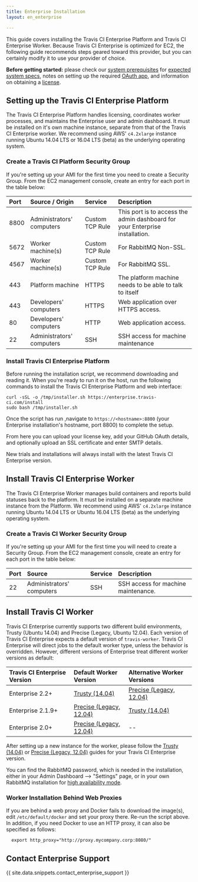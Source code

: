 ```yaml
---
title: Enterprise Installation
layout: en_enterprise

---
```


This guide covers installing the Travis CI Enterprise Platform and Travis CI
Enterprise Worker. Because Travis CI Enterprise is optimized for EC2, the following guide
recommends steps geared toward this provider, but you can certainly modify it to
use your provider of choice.

**Before getting started:** please check our [system prerequisites](/user/enterprise/prerequisites/) for
[expected system specs](/user/enterprise/prerequisites/#host-machine-specs),
notes on setting up the required [OAuth app](/user/enterprise/prerequisites/#oauth-app),
and information on obtaining a [license](/user/enterprise/prerequisites/#license).



## Setting up the Travis CI Enterprise Platform

The Travis CI Enterprise Platform handles licensing, coordinates worker
processes, and maintains the Enterprise user and admin dashboard. It must be
installed on it's own machine instance, separate from that of the Travis CI
Enterprise worker. We recommend using AWS' `c4.2xlarge` instance running
Ubuntu 14.04 LTS or 16.04 LTS (beta) as the underlying operating system.

### Create a Travis CI Platform Security Group

If you're setting up your AMI for the first time you need to create
a Security Group. From the EC2 management console, create an entry for
each port in the table below:

| Port | Source / Origin           | Service         | Description                                                                  |
|:-----|:--------------------------|:----------------|:-----------------------------------------------------------------------------|
| 8800 | Administrators' computers | Custom TCP Rule | This port is to access the admin dashboard for your Enterprise installation. |
| 5672 | Worker machine(s)         | Custom TCP Rule | For RabbitMQ Non-SSL.                                                        |
| 4567 | Worker machine(s)         | Custom TCP Rule | For RabbitMQ SSL.                                                            |
| 443  | Platform machine          | HTTPS           | The platform machine needs to be able to talk to itself                      |
| 443  | Developers' computers     | HTTPS           | Web application over HTTPS access.                                           |
| 80   | Developers' computers     | HTTP            | Web application access.                                                      |
| 22   | Administrators' computers | SSH             | SSH access for machine maintenance                                           |

### Install Travis CI Enterprise Platform

Before running the installation script, we recommend downloading and reading it.
When you're ready to run it on the host, run the following commands to install the
Travis CI Enterprise Platform and web interface:

```
curl -sSL -o /tmp/installer.sh https://enterprise.travis-ci.com/install
sudo bash /tmp/installer.sh
```

Once the script has run ,navigate to `https://<hostname>:8800` (your Enterprise
installation's hostname, port 8800) to complete the setup.

From here you can upload your license key, add your GitHub OAuth details, and
optionally upload an SSL certificate and enter SMTP details.

New trials and installations will always install with the latest Travis CI Enterprise version.

## Install Travis CI Enterprise Worker

The Travis CI Enterprise Worker manages build containers and reports build
statuses back to the platform. It must be installed on a separate machine
instance from the Platform. We recommend using AWS' `c4.2xlarge` instance running
Ubuntu 14.04 LTS or Ubuntu 16.04 LTS (beta) as the underlying operating system.

### Create a Travis CI Worker Security Group

If you're setting up your AMI for the first time you will need to create
a Security Group. From the EC2 management console, create an entry for
each port in the table below:

| Port | Source                    | Service | Description                         |
|:-----|:--------------------------|:--------|:------------------------------------|
| 22   | Administrators' computers | SSH     | SSH access for machine maintenance. |

## Install Travis CI Worker

Travis CI Enterprise currently supports two different build environments, Trusty (Ubuntu 14.04) and Precise (Legacy, Ubuntu 12.04). Each version of Travis CI Enterprise expects a default version of `travis-worker`. Travis CI Enterprise will direct jobs to the default worker type, unless the behavior is overridden. However, different versions of Enterprise treat different worker versions as default:

| Travis CI Enterprise Version | Default Worker Version                               | Alternative Worker Versions                          |
|:-----------------------------|:-----------------------------------------------------|:-----------------------------------------------------|
| Enterprise 2.2+              | [Trusty (14.04)](/user/enterprise/trusty/)           | [Precise (Legacy, 12.04)](/user/enterprise/precise/) |
| Enterprise 2.1.9+            | [Precise (Legacy, 12.04)](/user/enterprise/precise/) | [Trusty (14.04)](/user/enterprise/trusty/)           |
| Enterprise 2.0+              | [Precise (Legacy, 12.04)](/user/enterprise/precise/) | --                                                   |

After setting up a new instance for the worker, please follow the [Trusty (14.04)](/user/enterprise/trusty/) or [Precise (Legacy, 12.04)](/user/enterprise/precise/) guides for your Travis CI Enterprise version.

You can find the RabbitMQ password, which is needed in the installation, either in your Admin Dashboard --> "Settings" page, or in your own RabbitMQ installation for [high availability mode](/user/enterprise/high-availability/).

### Worker Installation Behind Web Proxies

<!-- TODO does this apply to the curl command or the bash tmp installer? -->

If you are behind a web proxy and Docker fails to download the image(s),
edit `/etc/default/docker` and set your proxy there. Re-run the script
above. In addition, if you need Docker to use an HTTP proxy, it can also be
specified as follows:

```
  export http_proxy="http://proxy.mycompany.corp:8080/"
```

## Contact Enterprise Support

{{ site.data.snippets.contact_enterprise_support }}
